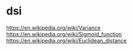 # dsi


https://en.wikipedia.org/wiki/Variance
https://en.wikipedia.org/wiki/Sigmoid_function
https://en.wikipedia.org/wiki/Euclidean_distance
